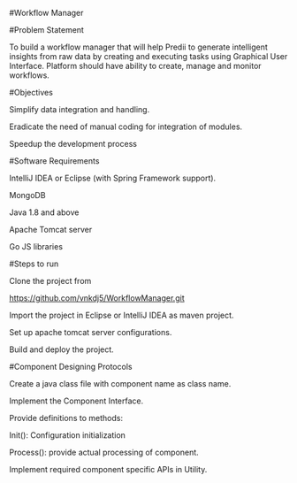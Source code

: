 #Workflow Manager 

#Problem Statement 

To build a workflow manager that will help Predii to generate intelligent insights from raw data by creating and executing tasks using Graphical User Interface. Platform should have ability to create, manage and monitor workflows. 

#Objectives 

Simplify data integration and handling. 

Eradicate the need of manual coding for integration of modules. 

Speedup the development process 

 

#Software Requirements 

IntelliJ IDEA or Eclipse (with Spring Framework support). 

MongoDB 

Java 1.8 and above 

Apache Tomcat server 

Go JS libraries 

 

#Steps to run  

 Clone the project from 

https://github.com/vnkdj5/WorkflowManager.git 

Import the project in Eclipse or IntelliJ IDEA as maven project. 

Set up apache tomcat server configurations. 

Build and deploy the project. 

 

#Component Designing Protocols 

Create a java class file with component name as class name. 

Implement the Component Interface. 

Provide definitions to methods:  

Init(): Configuration initialization 

Process(): provide actual processing of component. 

Implement required component specific APIs in Utility. 

 

 

 

 

 

 

 

 

 
